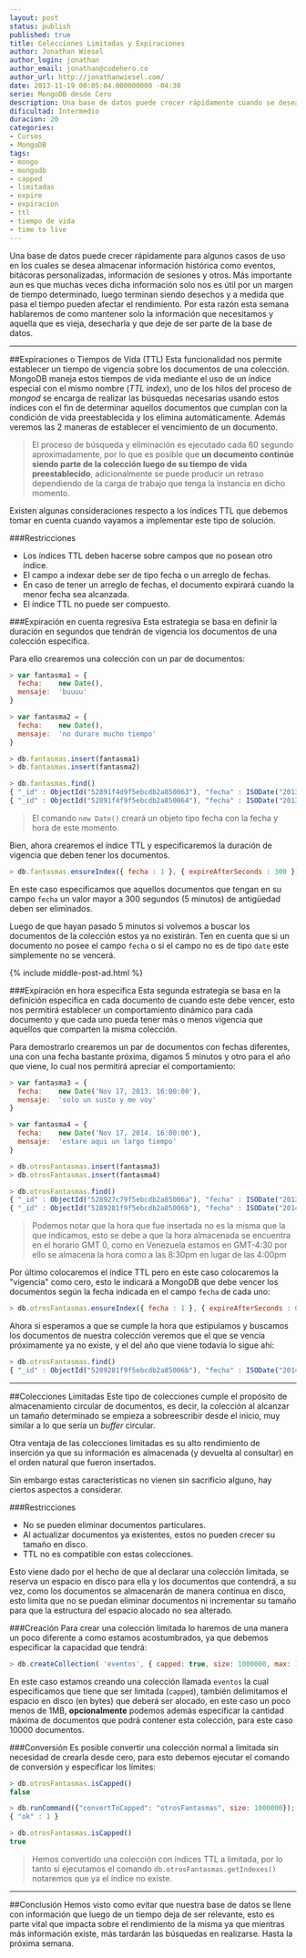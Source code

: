 ```yaml
---
layout: post
status: publish
published: true
title: Colecciones Limitadas y Expiraciones
author: Jonathan Wiesel
author_login: jonathan
author_email: jonathan@codehero.co
author_url: http://jonathanwiesel.com/
date: 2013-11-19 00:05:04.000000000 -04:30
serie: MongoDB desde Cero
description: Una base de datos puede crecer rápidamente cuando se desea almacenar información que deja de ser relevante después de un tiempo. Veremos como evitarlo.
dificultad: Intermedio
duracion: 20
categories:
- Cursos
- MongoDB
tags:
- mongo
- mongodb
- capped
- limitadas
- expire
- expiracion
- ttl
- tiempo de vida
- time to live
---
```

Una base de datos puede crecer rápidamente para algunos casos de uso en los cuales se desea almacenar información histórica como eventos, bitácoras personalizadas, información de sesiones y otros. Más importante aun es que muchas veces dicha información solo nos es útil por un margen de tiempo determinado, luego terminan siendo desechos y a medida que pasa el tiempo pueden afectar el rendimiento. Por esta razón esta semana hablaremos de como mantener solo la información que necesitamos y aquella que es vieja, desecharla y que deje de ser parte de la base de datos.
***
##Expiraciones o Tiempos de Vida (TTL)
Esta funcionalidad nos permite establecer un tiempo de vigencia sobre los documentos de  una colección. MongoDB maneja estos tiempos de vida mediante el uso de un índice especial con el mismo nombre (*TTL index*), uno de los hilos del proceso de *mongod* se encarga de realizar las búsquedas necesarias usando estos índices con el fin de determinar aquellos documentos que cumplan con la condición de vida preestablecida y los elimina automáticamente. Además veremos las 2 maneras de establecer el vencimiento de un documento.

> El proceso de búsqueda y eliminación es ejecutado cada 60 segundo aproximadamente, por lo que es posible que **un documento continúe siendo parte de la colección luego de su tiempo de vida preestablecido**, adicionalmente se puede producir un retraso dependiendo de la carga de trabajo que tenga la instancia en dicho momento.

Existen algunas consideraciones respecto a los índices TTL que debemos tomar en cuenta cuando vayamos a implementar este tipo de solución.

###Restricciones
* Los índices TTL deben hacerse sobre campos que no posean otro índice.
* El campo a indexar debe ser de tipo fecha o un arreglo de fechas.
* En caso de tener un arreglo de fechas, el documento expirará cuando la menor fecha sea alcanzada.
* El índice TTL no puede ser compuesto.

###Expiración en cuenta regresiva
Esta estrategia se basa en definir la duración en segundos que tendrán de vigencia los documentos de una colección especifica.

Para ello crearemos una colección con un par de documentos:

```js
> var fantasma1 = {
  fecha:    new Date(),
  mensaje:  'buuuu'
}

> var fantasma2 = {
  fecha:    new Date(),
  mensaje:  'no durare mucho tiempo'
}

> db.fantasmas.insert(fantasma1)
> db.fantasmas.insert(fantasma2)

> db.fantasmas.find()
{ "_id" : ObjectId("52891f4d9f5ebcdb2a850063"), "fecha" : ISODate("2013-11-17T19:55:46.097Z"), "mensaje" : "buuuu" }
{ "_id" : ObjectId("52891f4f9f5ebcdb2a850064"), "fecha" : ISODate("2013-11-17T19:55:50.721Z"), "mensaje" : "no durare mucho tiempo" }
```

> El comando `new Date()` creará un objeto tipo fecha con la fecha y hora de este momento.

Bien, ahora crearemos el índice TTL y especificaremos la duración de vigencia que deben tener los documentos.

```js
> db.fantasmas.ensureIndex({ fecha : 1 }, { expireAfterSeconds : 300 })
```

En este caso especificamos que aquellos documentos que tengan en su campo `fecha` un valor mayor a 300 segundos (5 minutos) de antigüedad deben ser eliminados.

Luego de que hayan pasado 5 minutos si volvemos a buscar los documentos de la colección estos ya no existirán. Ten en cuenta que si un documento no posee el campo `fecha` o si el campo no es de tipo `date` este simplemente no se vencerá.

{% include middle-post-ad.html %}

###Expiración en hora especifica
Esta segunda estrategia se basa en la definición especifica en cada documento de cuando este debe vencer, esto nos permitirá establecer un comportamiento dinámico para cada documento y que cada uno pueda tener más o menos vigencia que aquellos que comparten la misma colección.

Para demostrarlo crearemos un par de documentos con fechas diferentes, una con una fecha bastante próxima, digamos 5 minutos y otro para el año que viene, lo cual nos permitirá apreciar el comportamiento:

```js
> var fantasma3 = {
  fecha:    new Date('Nov 17, 2013. 16:00:00'),
  mensaje:  'solo un susto y me voy'
}

> var fantasma4 = {
  fecha:    new Date('Nov 17, 2014. 16:00:00'),
  mensaje:  'estare aqui un largo tiempo'
}

> db.otrosFantasmas.insert(fantasma3)
> db.otrosFantasmas.insert(fantasma4)

> db.otrosFantasmas.find()
{ "_id" : ObjectId("528927c79f5ebcdb2a85006a"), "fecha" : ISODate("2013-11-17T20:30:00Z"), "mensaje" : "solo un susto y me voy" }
{ "_id" : ObjectId("5289281f9f5ebcdb2a85006b"), "fecha" : ISODate("2014-11-17T20:30:00Z"), "mensaje" : "estare aqui un largo tiempo" }
```

> Podemos notar que la hora que fue insertada no es la misma que la que indicamos, esto se debe a que la hora almacenada se encuentra en el horario GMT 0, como en Venezuela estamos en GMT-4:30 por ello se almacena la hora como a las 8:30pm en lugar de las 4:00pm

Por último colocaremos el índice TTL pero en este caso colocaremos la "vigencia" como cero, esto le indicará a MongoDB que debe vencer los documentos según la fecha indicada en el campo `fecha` de cada uno:

```js
> db.otrosFantasmas.ensureIndex({ fecha : 1 }, { expireAfterSeconds : 0 })
```

Ahora si esperamos a que se cumple la hora que estipulamos y buscamos los documentos de nuestra colección veremos que el que se vencía próximamente ya no existe, y el del año que viene todavía lo sigue ahí:

```js
> db.otrosFantasmas.find()
{ "_id" : ObjectId("5289281f9f5ebcdb2a85006b"), "fecha" : ISODate("2014-11-17T20:30:00Z"), "mensaje" : "estare aqui un largo tiempo" }
```
***
##Colecciones Limitadas
Este tipo de colecciones cumple el propósito de almacenamiento circular de documentos, es decir, la colección al alcanzar un tamaño determinado se empieza a sobreescribir desde el inicio, muy similar a lo que sería un *buffer* circular.

Otra ventaja de las colecciones limitadas es su alto rendimiento de inserción ya que su información es almacenada (y devuelta al consultar) en el orden natural que fueron insertados.

Sin embargo estas características no vienen sin sacrificio alguno, hay ciertos aspectos a considerar.

###Restricciones
* No se pueden eliminar documentos particulares.
* Al actualizar documentos ya existentes, estos no pueden crecer su tamaño en disco.
* TTL no es compatible con estas colecciones.

Esto viene dado por el hecho de que al declarar una colección limitada, se reserva un espacio en disco para ella y los documentos que contendrá, a su vez, como los documentos se almacenarán de manera continua en disco, esto limita que no se puedan eliminar documentos ni incrementar su tamaño para que la estructura del espacio alocado no sea alterado.

###Creación
Para crear una colección limitada lo haremos de una manera un poco diferente a como estamos acostumbrados, ya que debemos especificar la capacidad que tendrá:

```js
> db.createCollection( 'eventos', { capped: true, size: 1000000, max: 10000 } )
```

En este caso estamos creando una colección llamada `eventos` la cual especificamos que tiene que ser limitada (`capped`), también delimitamos el espacio en disco (en bytes) que deberá ser alocado, en este caso un poco menos de 1MB, **opcionalmente** podemos además especificar la cantidad máxima de documentos que podrá contener esta colección, para este caso 10000 documentos.

###Conversión
Es posible convertir una colección normal a limitada sin necesidad de crearla desde cero, para esto debemos ejecutar el comando de conversión y especificar los límites:

```js
> db.otrosFantasmas.isCapped()
false

> db.runCommand({"convertToCapped": "otrosFantasmas", size: 1000000});
{ "ok" : 1 }

> db.otrosFantasmas.isCapped()
true
```

> Hemos convertido una colección con índices TTL a limitada, por lo tanto si ejecutamos el comando `db.otrosFantasmas.getIndexes()` notaremos que ya el índice no existe.

***
##Conclusión
Hemos visto como evitar que nuestra base de datos se llene con información que luego de un tiempo deja de ser relevante, esto es parte vital que impacta sobre el rendimiento de la misma ya que mientras más información existe, más tardarán las búsquedas en realizarse. Hasta la próxima semana.
